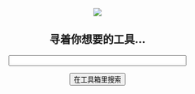 <div align="center">
  <p><img src="RATTOR.png"/></p>
  <p><h2>寻着你想要的工具...</h2></p>
  <p><input style="width:350px" id="search"/></p>
  <p><button id="go" onclick="find()">在工具箱里搜索</button></p>
</div>
<p><div class="show" id="shower"/></p>
<audio id="au"/>
<script src="Script/tools_text.js">
  function find()
  {
    foreach(a in tools_text){
      if(a.indexOf("document.getElementById("search").value!=-1){
        document.getElementById("shower").innerHTML+="<h3>"+a+"</h3>\n"+tools_intro[a]+"\n"; 
      }
    }
  }
</script>
